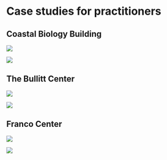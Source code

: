 # Case studies for practitioners

## Coastal Biology Building

![](<../.gitbook/assets/0 (9).png>)



![](<../.gitbook/assets/1 (6).png>)



## The Bullitt Center

![](<../.gitbook/assets/2 (7).png>)



![](<../.gitbook/assets/3 (5).png>)



## Franco Center

![](<../.gitbook/assets/4 (5).png>)



![](<../.gitbook/assets/5 (11).png>)
